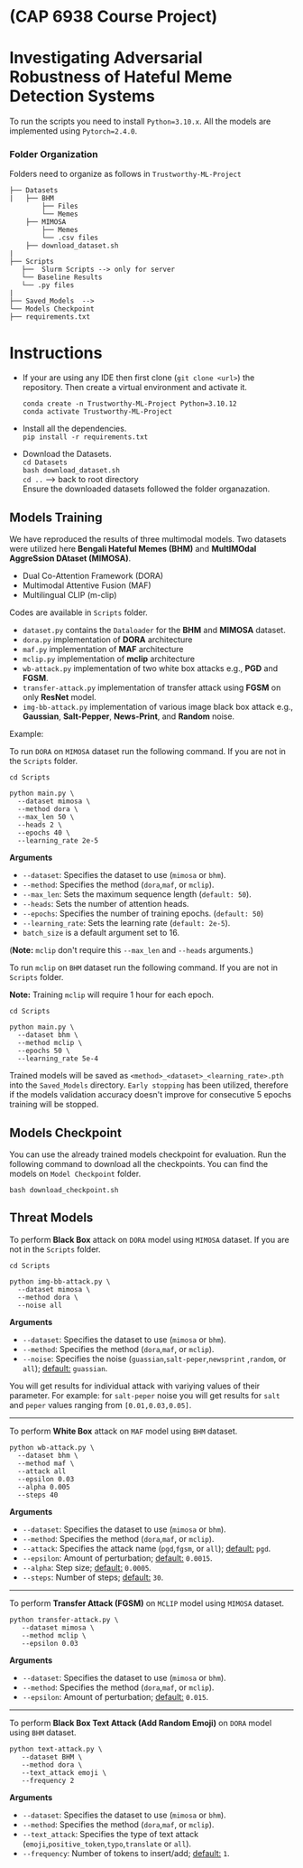 # (CAP 6938 Course Project)
# Investigating Adversarial Robustness of Hateful Meme Detection Systems 


To run the scripts you need to  install `Python=3.10.x`. All the models are implemented using `Pytorch=2.4.0`. 

### Folder Organization

Folders need to organize as follows in `Trustworthy-ML-Project`

```
├── Datasets
|   ├── BHM
        ├── Files 
        └── Memes
    ├── MIMOSA
        ├── Memes 
        └── .csv files  
    ├── download_dataset.sh 
|   
├── Scripts
   ├──  Slurm Scripts --> only for server
   └── Baseline Results 
   └── .py files
|   
├── Saved_Models  -->
└── Models Checkpoint 
├── requirements.txt           
```

# Instructions

- If your are using any IDE then first clone (`git clone <url>`) the repository. Then create a virtual environment and activate it.

    `conda create -n Trustworthy-ML-Project Python=3.10.12`<br>
    `conda activate Trustworthy-ML-Project`

- Install all the dependencies.<br>
`pip install -r requirements.txt`

- Download the Datasets.<br>
`cd Datasets` <br>
`bash download_dataset.sh`<br>
`cd ..` --> back to root directory<br>
Ensure the downloaded datasets followed the folder organazation.

## Models Training 

We have reproduced the results of three multimodal models. Two datasets were utilized here **Bengali Hateful Memes (BHM)** and **MultIMOdal AggreSsion DAtaset (MIMOSA)**. 

- Dual Co-Attention Framework (DORA)
- Multimodal Attentive Fusion (MAF)
- Multilingual CLIP (m-clip)

Codes are available in `Scripts` folder. 

- `dataset.py` contains the `Dataloader` for the **BHM** and **MIMOSA** dataset.
- `dora.py` implementation of **DORA** architecture
- `maf.py` implementation of **MAF** architecture
- `mclip.py` implementation of **mclip** architecture
- `wb-attack.py` implementation of two white box attacks e.g., **PGD** and **FGSM**.
- `transfer-attack.py` implementation of transfer attack using **FGSM** on only **ResNet** model.
- `img-bb-attack.py` implementation of various image black box attack e.g., **Gaussian**, **Salt-Pepper**, **News-Print**, and **Random** noise.

Example:

To run `DORA` on `MIMOSA` dataset run the following command. If you are not in the `Scripts` folder.

```
cd Scripts

python main.py \
  --dataset mimosa \
  --method dora \
  --max_len 50 \
  --heads 2 \
  --epochs 40 \
  --learning_rate 2e-5
```

**Arguments**

- `--dataset`: Specifies the dataset to use (`mimosa` or `bhm`).
- `--method`: Specifies the method (`dora`,`maf`, or `mclip`).
- `--max_len`: Sets the maximum sequence length (`default: 50`). 
- `--heads`: Sets the number of attention heads.
- `--epochs`: Specifies the number of training epochs. (`default: 50`)
- `--learning_rate`: Sets the learning rate (`default: 2e-5`).
- `batch_size` is a default argument set to 16.


(**Note:** `mclip` don't require this `--max_len` and `--heads` arguments.)

To run `mclip` on `BHM` dataset run the following command. If you are not in `Scripts` folder. 

**Note:** Training `mclip` will require 1 hour for each epoch.

```
cd Scripts

python main.py \
  --dataset bhm \
  --method mclip \
  --epochs 50 \
  --learning_rate 5e-4  
```

Trained models will be saved as `<method>_<dataset>_<learning_rate>.pth` into the `Saved_Models` directory. `Early stopping` has been utilized, therefore if the models validation accuracy doesn't improve for consecutive 5 epochs training will be stopped.


## Models Checkpoint

You can use the already trained models checkpoint for evaluation. Run the following command to download all the checkpoints. You can find the models on `Model Checkpoint` folder.

```
bash download_checkpoint.sh
```

## Threat Models

To perform **Black Box** attack on `DORA` model using `MIMOSA` dataset. If you are not in the `Scripts` folder.

```
cd Scripts

python img-bb-attack.py \
  --dataset mimosa \
  --method dora \
  --noise all
```

**Arguments**

- `--dataset`: Specifies the dataset to use (`mimosa` or `bhm`).
- `--method`: Specifies the method (`dora`,`maf`, or `mclip`).
- `--noise`: Specifies the noise (`guassian`,`salt-peper`,`newsprint` ,`random`, or `all`); <u>default:</u> `guassian`.

You will get results for individual attack with variying values of their parameter. For example: for `salt-peper` noise you will get results for `salt` and `peper` values ranging from `[0.01,0.03,0.05]`.

---

To perform **White Box** attack on `MAF` model using `BHM` dataset.

```
python wb-attack.py \ 
  --dataset bhm \ 
  --method maf \ 
  --attack all
  --epsilon 0.03
  --alpha 0.005
  --steps 40
```
**Arguments**

- `--dataset`: Specifies the dataset to use (`mimosa` or `bhm`).
- `--method`: Specifies the method (`dora`,`maf`, or `mclip`).
- `--attack`: Specifies the attack name (`pgd`,`fgsm`, or `all`);  <u>default:</u> `pgd`.
- `--epsilon`: Amount of perturbation; <u>default:</u> `0.0015`.
- `--alpha`: Step size; <u>default:</u> `0.0005`.
- `--steps`: Number of steps; <u>default:</u> `30`.

---

To perform **Transfer Attack (FGSM)** on `MCLIP` model using `MIMOSA` dataset.

```
python transfer-attack.py \
   --dataset mimosa \
   --method mclip \ 
   --epsilon 0.03 
```
**Arguments**

- `--dataset`: Specifies the dataset to use (`mimosa` or `bhm`).
- `--method`: Specifies the method (`dora`,`maf`, or `mclip`).
- `--epsilon`: Amount of perturbation; <u>default:</u> `0.015`.

---

To perform **Black Box Text Attack (Add Random Emoji)** on `DORA` model using `BHM` dataset.

```
python text-attack.py \
   --dataset BHM \
   --method dora \
   --text_attack emoji \
   --frequency 2
```
**Arguments**

- `--dataset`: Specifies the dataset to use (`mimosa` or `bhm`).
- `--method`: Specifies the method (`dora`,`maf`, or `mclip`).
- `--text_attack`: Specifies the type of text attack (`emoji`,`positive_token`,`typo`,`translate` or `all`).
- `--frequency`: Number of tokens to insert/add; <u>default:</u> `1`.

